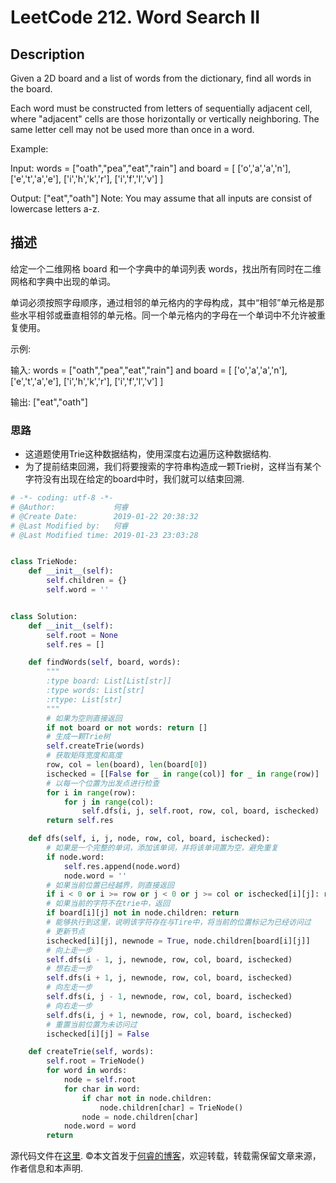 # LeetCode 212. Word Search II

## Description

Given a 2D board and a list of words from the dictionary, find all words in the board.

Each word must be constructed from letters of sequentially adjacent cell, where "adjacent" cells are those horizontally or vertically neighboring. The same letter cell may not be used more than once in a word.

Example:

Input: 
words = ["oath","pea","eat","rain"] and board =
[
  ['o','a','a','n'],
  ['e','t','a','e'],
  ['i','h','k','r'],
  ['i','f','l','v']
]

Output: ["eat","oath"]
Note:
You may assume that all inputs are consist of lowercase letters a-z.

## 描述

给定一个二维网格 board 和一个字典中的单词列表 words，找出所有同时在二维网格和字典中出现的单词。

单词必须按照字母顺序，通过相邻的单元格内的字母构成，其中“相邻”单元格是那些水平相邻或垂直相邻的单元格。同一个单元格内的字母在一个单词中不允许被重复使用。

示例:

输入: 
words = ["oath","pea","eat","rain"] and board =
[
  ['o','a','a','n'],
  ['e','t','a','e'],
  ['i','h','k','r'],
  ['i','f','l','v']
]

输出: ["eat","oath"]

### 思路

* 这道题使用Trie这种数据结构，使用深度右边遍历这种数据结构.
* 为了提前结束回溯，我们将要搜索的字符串构造成一颗Trie树，这样当有某个字符没有出现在给定的board中时，我们就可以结束回溯.

```python
# -*- coding: utf-8 -*-
# @Author:             何睿
# @Create Date:        2019-01-22 20:38:32
# @Last Modified by:   何睿
# @Last Modified time: 2019-01-23 23:03:28


class TrieNode:
    def __init__(self):
        self.children = {}
        self.word = ''


class Solution:
    def __init__(self):
        self.root = None
        self.res = []

    def findWords(self, board, words):
        """
        :type board: List[List[str]]
        :type words: List[str]
        :rtype: List[str]
        """
        # 如果为空则直接返回
        if not board or not words: return []
        # 生成一颗Trie树
        self.createTrie(words)
        # 获取矩阵宽度和高度
        row, col = len(board), len(board[0])
        ischecked = [[False for _ in range(col)] for _ in range(row)]
        # 以每一个位置为出发点进行检查
        for i in range(row):
            for j in range(col):
                self.dfs(i, j, self.root, row, col, board, ischecked)
        return self.res

    def dfs(self, i, j, node, row, col, board, ischecked):
        # 如果是一个完整的单词，添加该单词，并将该单词置为空，避免重复
        if node.word:
            self.res.append(node.word)
            node.word = ''
        # 如果当前位置已经越界，则直接返回
        if i < 0 or i >= row or j < 0 or j >= col or ischecked[i][j]: return
        # 如果当前的字符不在trie中，返回
        if board[i][j] not in node.children: return
        # 能够执行到这里，说明该字符存在与Tire中，将当前的位置标记为已经访问过
        # 更新节点
        ischecked[i][j], newnode = True, node.children[board[i][j]]
        # 向上走一步
        self.dfs(i - 1, j, newnode, row, col, board, ischecked)
        # 想右走一步
        self.dfs(i + 1, j, newnode, row, col, board, ischecked)
        # 向左走一步
        self.dfs(i, j - 1, newnode, row, col, board, ischecked)
        # 向右走一步
        self.dfs(i, j + 1, newnode, row, col, board, ischecked)
        # 重置当前位置为未访问过
        ischecked[i][j] = False

    def createTrie(self, words):
        self.root = TrieNode()
        for word in words:
            node = self.root
            for char in word:
                if char not in node.children:
                    node.children[char] = TrieNode()
                node = node.children[char]
            node.word = word
        return
```
源代码文件在[这里](https://github.com/ruicore/Algorithm/blob/master/Leetcode/2019-01-22-212-Word-Search-II.py).
©本文首发于[何睿的博客](https://www.ruicore.cn/leetcode-212-word-search-ii/)，欢迎转载，转载需保留文章来源，作者信息和本声明.
